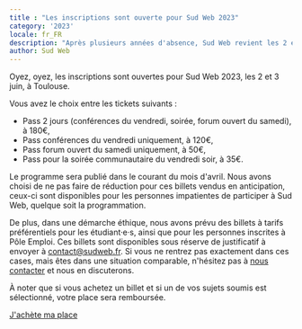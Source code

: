 ```yaml
---
title : "Les inscriptions sont ouverte pour Sud Web 2023"
category: '2023'
locale: fr_FR
description: "Après plusieurs années d'absence, Sud Web revient les 2 et 3 juin, à Toulouse. Les inscriptions sont désormais ouvertes."
author: Sud Web
---
```


Oyez, oyez, les inscriptions sont ouvertes pour Sud Web 2023, les 2 et 3 juin, à Toulouse.

Vous avez le choix entre les tickets suivants :

* Pass 2 jours (conférences du vendredi, soirée, forum ouvert du samedi), à 180€,
* Pass conférences du vendredi uniquement, à 120€,
* Pass forum ouvert du samedi uniquement, à 50€,
* Pass pour la soirée communautaire du vendredi soir, à 35€.

Le programme sera publié dans le courant du mois d'avril. Nous avons choisi de ne pas faire de réduction pour ces billets vendus en anticipation, ceux-ci sont disponibles pour les personnes impatientes de participer à Sud Web, quelque soit la programmation.

De plus, dans une démarche éthique, nous avons prévu des billets à tarifs préférentiels pour les étudiant·e·s, ainsi que pour les personnes inscrites à Pôle Emploi. Ces billets sont disponibles sous réserve de justificatif à envoyer à [contact@sudweb.fr](mailto:contact@sudweb.fr). Si vous ne rentrez pas exactement dans ces cases, mais êtes dans une situation comparable, n'hésitez pas à [nous contacter](mailto:contact@sudweb.fr) et nous en discuterons.

À noter que si vous achetez un billet et si un de vos sujets soumis est sélectionné, votre place sera remboursée.

<p class="text-center"> <a class="button" data-text="J'achète ma place pour Sud Web 2023" href="https://sudweb.fr/2023/billetterie/"> <span class="button-inner">J'achète ma place</span> </a> </p>
